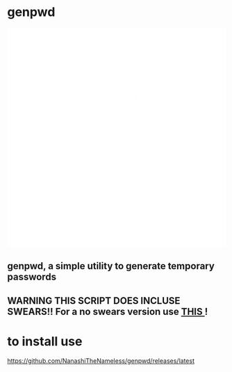 # genpwd

<img src="https://github.com/CortezJEL/genpwd/blob/pages/genpwd.png?raw=true"/>

## genpwd, a simple utility to generate **temporary** passwords

## WARNING THIS SCRIPT DOES INCLUSE SWEARS!! For a no swears version use [ THIS ](https://github.com/NanashiTheNameless/genpwd/releases/tag/No-Swear)!
# to install use
https://github.com/NanashiTheNameless/genpwd/releases/latest
